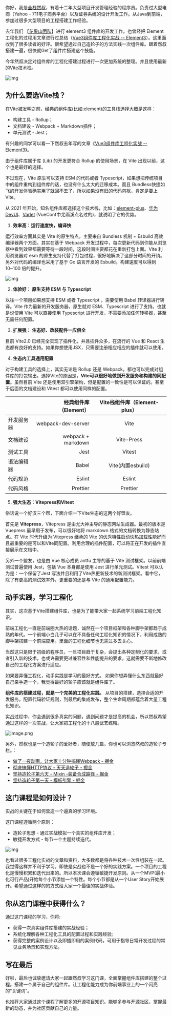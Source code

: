 你好，我是[全栈然叔](https://juejin.cn/user/1978776660216136)，有着十二年大型项目开发管理经验的程序员。负责过大型电商（Yahoo - 711电子商务平台）以及证券系统的设计开发工作。从Java到前端，参加过很多大型项目的工程搭建工作经验。

去年我们 【[花果山团队](https://juejin.cn/team/6932025169921703950/posts)】进行 element3 组件库的开发工作。也曾经把 Element 工程化的过程用文章进行过总结（[Vue3组件库工程化实战 -- Element3](https://juejin.cn/post/6930879590554402830)）。这里面收到了很多读者的好评。很希望通过自己造轮子的方法实践一次组件库。跟着然叔搭建一遍，很快就Get了组件库搭建这个技能。

今年然叔决定对组件库的工程化搭建过程进行一次更加系统的整理。并且使用最新的Vite技术栈。

![img](https://p3-juejin.byteimg.com/tos-cn-i-k3u1fbpfcp/8fd3b1a7e9c84939b9543d812c1d4b73~tplv-k3u1fbpfcp-zoom-1.image)

## 为什么要选Vite栈？

在Vite被发明之前，经典的组件库(比如:element)的工具栈选择大概是这样：

-   构建工具 - Rollup；
-   文档建设 - Webpack + Markdown插件；
-   单元测试 - Jest；

有兴趣的同学可以看一下然叔去年写的文章《[Vue3组件库工程化实战 --Element3](https://juejin.cn/post/6930879590554402830)》。

由于组件库属于库 (Lib) 的开发更符合 Rollup 的使用场景，在 Vite 出现以前，这个也是最好的选择。

不过现在，Vite 原生可以支持 ESM 的代码或者 Typescript，如果想把传统项目中的组件重构到组件库的话，也没有什么太大的迁移成本。而且 Bundless快捷如飞的开发体验确实用了就回不去了，所以如果没有旧的代码包袱，肯定是要上Vite。

从 2021 年开始，知名组件库都选择这个技术栈，比如：[element-plus](https://github.com/element-plus/)、[华为DevUI](https://github.com/DevCloudFE/ng-devui)、[Varlet](https://github.com/varletjs/varlet) (VueConf中尤雨溪点名过的)，就说明了它的优势。

1.  **效率高：运行速度快，编译快**

运行效率方面其实是 Vite 的原生特点，主要来自 Bundless 机制 + Esbuild 高效编译器两个方面。其实在基于 Webpack 开发过程中，每次更新代码到你能从浏览器中看到效果都需要等待一段时间，这段时间主要都花在重新打包上面。Vite 利用浏览器对 esm 的原生支持代替了打包过程，很好地解决了这部分时间的开销。另外对代码的编译也采用了基于 Go 语言开发的 Esbuild。构建速度可以得到 10~100 倍的提升。

![img](https://p3-juejin.byteimg.com/tos-cn-i-k3u1fbpfcp/3d366884403145bc8a254a086801ace9~tplv-k3u1fbpfcp-zoom-1.image)

2.  **体验好： 原生支持 ESM 与 Typescript**

以往一个项目如果想支持 ESM 或者 Typescript ，需要使用 Babel 转译器进行转译。Vite 作为最新的开发服务器，原生就对 ESM、Typescript 进行了支持。也就是说使用 Vite 可以直接使用 Typescript 进行开发，不需要添加任何转移器，甚至无需任何配置。

3.  **扩展强： 生态好、改装配件一应俱全**

目前 Vite2.0 已经完全实现了插件化，并且插件众多，在流行的 Vue 和 React 生态都有良好的支持。如果你想使用JSX，只需要注册相应相应的插件就可以使用。

4.  **生态内工具通用配置**

对于构建工具的选择上，其实无论是 Rollup 还是 Webpack，都也可以完成对组件库的打包输出。选择Vite的原因是，**Vite可以很好地做到开发服务和构建的同配置**。虽然目前 Vite 还是使用双引擎架构，但是配置的一致性是可以保证的。甚至于后面的文档建设和 Vitest 都可以使用同样的配置。

|  | 经典组件库（Element） | Vite栈组件库（Element-plus）|
| :------| ------: | :------: |
| 开发服务器 | webpack-dev-server | Vite |
| 文档建设 | webpack + markdown | Vite-Press |
| 测试工具 | Jest | Vitest |
| 语法编辑器 | Babel | Vite(内置esbuild) |
| 代码规范 | Eslint | Eslint |
| 代码风格 | Prettier | Prettier |

5.  **强大生态：Vitepress和Vitest**

俗话说一个好汉三个帮，下面介绍一下Vite生态的这两个好盟友。

首先是 **Vitepress**，Vitepress 是由尤大神主导的静态网站生成器。最初的版本是 Vuepress 最早用于发布，可以很好地将 markdown 格式的文档转换为静态站点。在 Vite 时代升级为 Vitepress 继承的 Vite 的优秀特性启动快热加载性能好而且最重要的是可以和Vite同配置。利用合理的插件配置，可以将正在开发的插件直接展示在文档中。

另外一个盟友，也是由 Vue 核心成员 antfu 主导的基于 Vite 测试框架。以前前端测试普遍使用 Jest，包括 Vue 本身都是使用 Jest 进行单元测试。Vitest 可以认为是：一个保留了Jest 写法并且利用了Vite热更新技术的新测试框架。看中它，除了有更高的测试效率外，更重要的还是与 Vite 的通用配置能力。

## 动手实践，学习工程化

其实，这次基于Vite搭建组件库，也是为了能带大家一起系统学习前端工程化知识。

前端工程化一直是前端圈大热的话题，诚然在一个项目框架和各种脚手架都趋于成熟的年代。一个前端小白几乎可以在不具备任何工程化知识的情况下，利用成熟的脚手架搭建一个前端应用。里面的工程化细节也无需过多去关心。

当然这只是限于初级的程序员，一旦项目趋于复杂，会提出各种定制化的要求，或者引入新的技术，也或许需要更过兼容性和性能提升的要求，这就需要不断地修改自己的工程化方案进行适应。

如果要弄懂工程化，动手实践是学习的最好方式。 如果你想弄懂什么东西就最好自己亲手造一个，我觉得最好的轮子应该就是组件库了。

**组件库的搭建过程，就是一个完美的工程化实践。** 从项目的搭建，选择合适的开发服务，配置代码验证规则，到最后的集成发布，整个生命周期都蕴含着大量工程化知识。

实战过程中，你会遇到很多真实的问题，遇到问题才是提高的机会，所以然叔希望通过这样的一次实战，让大家把工程化的十八般武艺练精。


![image.png](https://p9-juejin.byteimg.com/tos-cn-i-k3u1fbpfcp/cb4975fd19d64fc3a63a816d78244b1e~tplv-k3u1fbpfcp-watermark.image?)

另外，然叔也是一个造轮子的爱好者，随便放几篇，你也可以浏览然叔的造轮子专栏。：

-   [做了一夜动画，让大家十分钟搞懂Webpack - 掘金](https://juejin.cn/post/6961961165656326152)
-   [彻底搞懂HTTP协议 - 天天造轮子 - 掘金](https://juejin.cn/post/7038627294197317662)
-   [坚持造轮子第六天 - Mixin -装备合成路径 - 掘金](https://juejin.cn/post/6891935359651807239)
-   [坚持造轮子第一天 - 模板引擎 - 掘金](https://juejin.cn/post/6884138429181870093)

## 这门课程是如何设计？

实战的关键在于如何营造一个逼真的学习环境。

这门课程遵循两个原则：

-   造轮子思想 - 通过实战模拟一个真实的组件库开发；
-   敏捷开发方式 - 每节一个主题持续迭代。

![img](https://p3-juejin.byteimg.com/tos-cn-i-k3u1fbpfcp/420d776836da473d91da46f751a8a8da~tplv-k3u1fbpfcp-zoom-1.image)

也看过很多工程化实战的文章和资料，大多数都是将各种技术一次性组装在一起。我觉得这样并不利于学习。即使是实战也不是一个好的实践方案。一个项目的工程化是慢慢积累和迭代出来的。所以本次课会遵循敏捷开发原则。从一个MVP(最小化可行产品)开始每个小节添加一个特性。每个小节都是从一个User Story开始展开。希望通过这样的的方式给大家一个最佳的实战体验。

## 你从这门课程中获得什么？

通过这门课程的学习，你将:

-   获得一次真实组件库搭建的实战经验；
-   系统化理解各种工程化工具的配置过程和实践经验;
-   获得完整的案例设计以及即插即用的案例代码，可用于指导日常开发过程的常见业务场景和实现方法。

## 写在最后

好啦，最后也诚挚邀请大家一起跟然叔学习这门课，全面掌握组件库搭建的整个过程。搭建一个属于自己的组件库。让工程化能力成为你前端事业上的一个闪亮的“关键词”。

也推荐大家通过这个课程了解更多的开源项目知识。能够多参与开源社区，掌握最新的动态，并为社区贡献自己的力量。